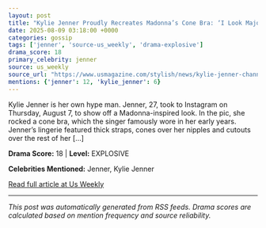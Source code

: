 ```yaml
---
layout: post
title: "Kylie Jenner Proudly Recreates Madonna’s Cone Bra: ‘I Look Major’"""
date: 2025-08-09 03:18:00 +0000
categories: gossip
tags: ['jenner', 'source-us_weekly', 'drama-explosive']
drama_score: 18
primary_celebrity: jenner
source: us_weekly
source_url: "https://www.usmagazine.com/stylish/news/kylie-jenner-channels-madonnas-iconic-cone-bra-look/"""
mentions: {'jenner': 12, 'kylie_jenner': 6}
---
```


Kylie Jenner is her own hype man. Jenner, 27, took to Instagram on Thursday, August 7, to show off a Madonna-inspired look. In the pic, she rocked a cone bra, which the singer famously wore in her early years. Jenner’s lingerie featured thick straps, cones over her nipples and cutouts over the rest of her […]

**Drama Score:** 18 | **Level:** EXPLOSIVE

**Celebrities Mentioned:** Jenner, Kylie Jenner

[Read full article at Us Weekly](https://www.usmagazine.com/stylish/news/kylie-jenner-channels-madonnas-iconic-cone-bra-look/)

---
*This post was automatically generated from RSS feeds. Drama scores are calculated based on mention frequency and source reliability.*
